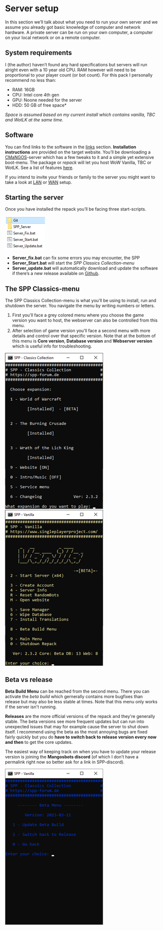 # Server setup

In this section we’ll talk about what you need to run your own server and we assume you already got basic knowledge of computer and network hardware. A private server can be run on your own computer, a computer on your local network or on a remote computer.

## System requirements

I (the author) haven’t found any hard specifications but servers will run alright even with a 10 year old CPU. RAM however will need to be proportional to your player count (or bot count). For this pack I personally recommend no less than:
-   RAM: 16GB
-   CPU: Intel core 4th gen
-   GPU: Noone needed for the server
-   HDD: 50 GB of free space*

*Space is assumed based on my current install which contains vanilla, TBC and WotLK at the same time.*

## Software

You can find links to the software in the [links](.._pages/Links) section. **Installation instructions** are provided on the target website. You’ll be downloading a [CMaNGOS](https://cmangos.net/)-server which has a few tweaks to it and a simple yet extensive boot-menu. The package or *repack* will let you host WoW Vanilla, TBC or WotLK. See a list of features [here](https://singleplayerproject.com/viewtopic.php?f=4&t=373).

If you intend to invite your friends or family to the server you might want to take a look at [LAN](.._pages/Setup2) or [WAN](.._pages/Setup3) setup.

## Starting the server

Once you have installed the repack you’ll be facing three start-scripts.

![](../_media/820befcb08632edfda4211577a904ade.png)

-   **Server_fix.bat** can fix some errors you may encounter, the SPP
-   **Server_Start.bat** will start the *SPP Classics Collection-menu*
-   **Server_update.bat** will automatically download and update the software if there’s a new release available on [Github](https://github.com/celguar/spp-classics-cmangos/releases).

## The SPP Classics-menu

The SPP Classics Collection-menu is what you’ll be using to install, run and shutdown the server. You navigate the menu by writing numbers or letters.

1. First you'll face a grey colored menu where you choose the game version you want to host, the webserver can also be controlled from this menu.
2. After selection of game version you’ll face a second menu with more details and control over that specific version. Note that at the bottom of this menu is **Core version**, **Database version** and **Webserver version** which is useful info for troubleshooting.

![](../_media/045c6f39c7f15eda134ba7d377567c44.png)![](../_media/e9809bbdf451a960c04b8d43ddd409de.png)

## Beta vs release

**Beta Build Menu** can be reached from the second menu. There you can activate the *beta build* which gernerally contains more bugfixes than release but may also be less stable at times. Note that this menu only works if the server isn't running.

**Releases** are the more official versions of the repack and they're generally stable. The beta versions see more frequent updates but can run into unexpected issues that may for example cause the server to shut down itself. I recommend using the beta as the most annoying bugs are fixed fairly quickly but you do **have to switch back to release version every now and then** to get the core updates.

The easiest way of keeping track on when you have to update your release version is joining the **Mangosbots discord** (of which I don’t have a permalink right now so better ask for a link in SPP-discord).

![](../_media/a0da93389eac7191079e18d3f2a00c87.png)
